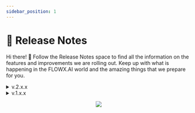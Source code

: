 ```yaml
---
sidebar_position: 1
---
```


# 📄 Release Notes 

Hi there! 👋
Follow the Release Notes space to find all the information on the features and improvements we are rolling out. Keep up with what is happening in the FLOWX.AI world and the amazing things that we prepare for you.

<details>

<summary>v.2.x.x</summary>

Q3 - July 2022

* [v2.10.0]

Q2 - June 2022

* [v2.9.0]
* [v2.8.1]

Q2 - May 2022

* [v2.8.0]
* [v2.7.0]
* [v2.6.0]

Q2 - April 2022

* [v.2.5.0]

Q1 - March 2022

* [v2.4.0]
* [v2.3.0]
* [v2.2.0]

Q1 - February 2022

* [v2.0.0]

</details>

<details>

<summary>v.1.x.x</summary>

Q4 - December 2021

* [v1.16.0]

Q4 - November 2021

* [v1.15.0]

Q4 - October 2021

* [v1.14.0]

Q3 - September 2021

* [v1.13.0]

Q3 - August 2021

* [v1.11.0]
* [v1.10.0]
* [v1.9.0]

Q3 - July 2021

* [v1.8.0]
* [v1.7.3]

Q2 - June 2021

* [v1.7.2]

Q2 - May 2021

* [v1.7.1]
* [v1.7.0]
* [v1.6.1]
* [v1.6.0]
* [v1.5.1]
* [v1.5.0]

Q2 - April 2021

* [v1.4.0]
* [v1.3.0]
* [v1.2.1]
* [v1.2.0]
* [v1.1.0]

Q1 - March 2021

* [v1.0.2]
* [v1.0.1]

Q1 - February 2021

* [v1.0.0]

</details>

<p align="center">
<img src="https://i.ibb.co/WNhMFSJ/Release-notes-undraw.png"  />
</p>